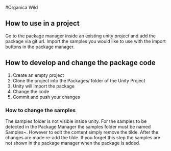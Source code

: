 #Organica Wild

## How to use in a project

Go to the package manager inside an existing unity project and add the package via git url.
Import the samples you would like to use with the import buttons in the package manager.

## How to develop and change the package code

1. Create an empty project
2. Clone the project into the Packages/ folder of the Unity Project
3. Unity will import the package 
4. Change the code
5. Commit and push your changes

### How to change the samples

The samples folder is not visible inside unity. 
For the samples to be detected in the Package Manager the samples folder must be named Samples~.
However to edit the content simply remove the tilde.
After the changes are made re-add the tilde. 
If you forget this step the samples are not shown in the package manager when the package is added.


